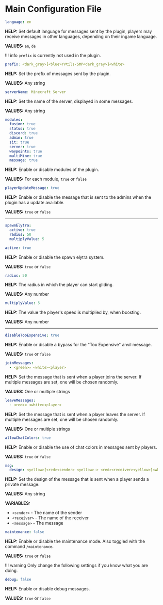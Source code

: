 # Main Configuration File

```yaml
language: en
```

**HELP:** Set default language for messages sent by the plugin, players may receive messages in other languages, depending on their ingame language.

**VALUES:** `en`, `de`

!!! info
    `prefix` is currently not used in the plugin.

```yaml
prefix: <dark_gray>[<blue>YVtils-SMP<dark_gray>]<white>
```

**HELP:** Set the prefix of messages sent by the plugin.

**VALUES:** Any string

```yaml
serverName: Minecraft Server
```

**HELP:** Set the name of the server, displayed in some messages.

**VALUES:** Any string

```yaml
modules:
  fusion: true
  status: true
  discord: true
  admin: true
  sit: true
  server: true
  waypoints: true
  multiMine: true
  message: true
```

**HELP:** Enable or disable modules of the plugin.

**VALUES:** For each module, `true` or `false`

```yaml
playerUpdateMessage: true
```

**HELP:** Enable or disable the message that is sent to the admins when the plugin has a update available.

**VALUES:** `true` or `false`

---

```yaml
spawnElytra:
  active: true
  radius: 50
  multiplyValue: 5
```

```yaml
active: true
```

**HELP:** Enable or disable the spawn elytra system.

**VALUES:** `true` or `false`

```yaml
radius: 50
```

**HELP:** The radius in which the player can start gliding.

**VALUES:** Any number

```yaml
multiplyValue: 5
```

**HELP:** The value the player's speed is multiplied by, when boosting.

**VALUES:** Any number

---

```yaml
disableTooExpensive: true
```

**HELP:** Enable or disable a bypass for the "Too Expensive" anvil message.

**VALUES:** `true` or `false`

```yaml
joinMessages:
  - <green>» <white><player>
```

**HELP:** Set the message that is sent when a player joins the server. If multiple messages are set, one will be chosen randomly.

**VALUES:** One or multiple strings

```yaml
leaveMessages:
  - <red>« <white><player>
```

**HELP:** Set the message that is sent when a player leaves the server. If multiple messages are set, one will be chosen randomly.

**VALUES:** One or multiple strings

```yaml
allowChatColors: true
```

**HELP:** Enable or disable the use of chat colors in messages sent by players.

**VALUES:** `true` or `false`

```yaml
msg:
  design: <yellow>[<red><sender> <yellow>-> <red><receiver><yellow>]<white> <message>
```

**HELP:** Set the design of the message that is sent when a player sends a private message.

**VALUES:** Any string

**VARIABLES:**

- `<sender>` - The name of the sender
- `<receiver>` - The name of the receiver
- `<message>` - The message

```yaml
maintenance: false
```

**HELP:** Enable or disable the maintenance mode. Also toggled with the command `/maintenance`.

**VALUES:** `true` or `false`

!!! warning
    Only change the following settings if you know what you are doing.

```yaml
debug: false
```

**HELP:** Enable or disable debug messages.

**VALUES:** `true` or `false`
